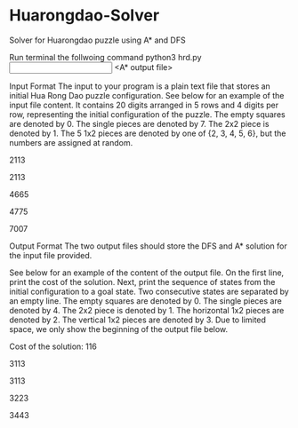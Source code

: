 # Huarongdao-Solver
Solver for Huarongdao puzzle using A* and DFS

Run terminal the follwoing command
python3 hrd.py  <input file>  <DFS output file>  <A* output file> 

Input Format
The input to your program is a plain text file that stores an initial Hua Rong Dao puzzle configuration. See below for an example of the input file content. It contains 20 digits arranged in 5 rows and 4 digits per row, representing the initial configuration of the puzzle. The empty squares are denoted by 0. The single pieces are denoted by 7. The 2x2 piece is denoted by 1. The 5 1x2 pieces are denoted by one of {2, 3, 4, 5, 6}, but the numbers are assigned at random.

2113

2113

4665

4775

7007
 

Output Format
The two output files should store the DFS and A* solution for the input file provided.

See below for an example of the content of the output file. On the first line, print the cost of the solution. Next, print the sequence of states from the initial configuration to a goal state. Two consecutive states are separated by an empty line. The empty squares are denoted by 0. The single pieces are denoted by 4. The 2x2 piece is denoted by 1. The horizontal 1x2 pieces are denoted by 2. The vertical 1x2 pieces are denoted by 3.  Due to limited space, we only show the beginning of the output file below. 

Cost of the solution: 116

3113

3113

3223

3443


